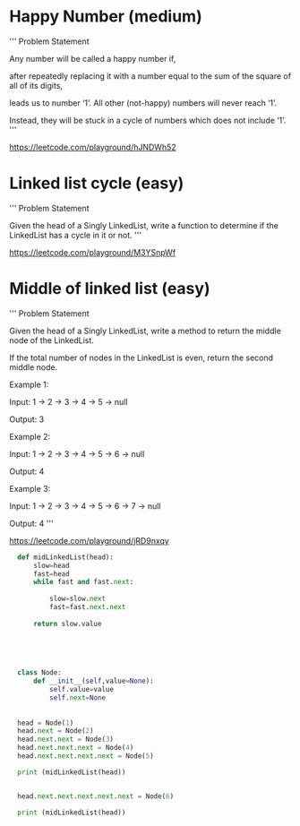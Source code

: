 # Happy Number (medium)
'''
Problem Statement 

Any number will be called a happy number if, 

after repeatedly replacing it with a number equal to the sum of the square of all of its digits, 

leads us to number ‘1’. All other (not-happy) numbers will never reach ‘1’. 

Instead, they will be stuck in a cycle of numbers which does not include ‘1’.
'''


https://leetcode.com/playground/hJNDWh52


# Linked list cycle (easy)

'''
Problem Statement 

Given the head of a Singly LinkedList, write a function to determine if the LinkedList has a cycle in it or not.
'''


https://leetcode.com/playground/M3YSnpWf


# Middle of linked list (easy)

'''
Problem Statement 

Given the head of a Singly LinkedList, write a method to return the middle node of the LinkedList.

If the total number of nodes in the LinkedList is even, return the second middle node.

Example 1:

Input: 1 -> 2 -> 3 -> 4 -> 5 -> null

Output: 3

Example 2:

Input: 1 -> 2 -> 3 -> 4 -> 5 -> 6 -> null

Output: 4

Example 3:

Input: 1 -> 2 -> 3 -> 4 -> 5 -> 6 -> 7 -> null

Output: 4
'''


https://leetcode.com/playground/jRD9nxqy


```python 
  def midLinkedList(head):
      slow=head
      fast=head
      while fast and fast.next:
        
          slow=slow.next
          fast=fast.next.next 
        
      return slow.value 
    
    


    
  class Node:
      def __init__(self,value=None):
          self.value=value 
          self.next=None 
        
        
  head = Node(1)
  head.next = Node(2)
  head.next.next = Node(3)
  head.next.next.next = Node(4)
  head.next.next.next.next = Node(5)

  print (midLinkedList(head))


  head.next.next.next.next.next = Node(6)

  print (midLinkedList(head))
```
